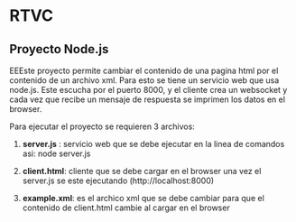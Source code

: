 RTVC
====

Proyecto Node.js
-------------

EEEste proyecto permite cambiar el contenido de una pagina html por el contenido de un archivo xml. 
Para esto se tiene un servicio web que usa node.js. Este escucha por el puerto 8000, y el cliente crea un websocket y cada vez que recibe un mensaje de respuesta se imprimen los datos en el browser.

Para ejecutar el proyecto se requieren 3 archivos:

1. **server.js** : servicio web que se debe ejecutar en la linea de comandos asi: node server.js

2. **client.html**: cliente que se debe cargar en el browser una vez el server.js se este ejecutando (http://localhost:8000)

3. **example.xml**: es el archico xml que se debe cambiar para que el contenido de client.html cambie al cargar en el browser



